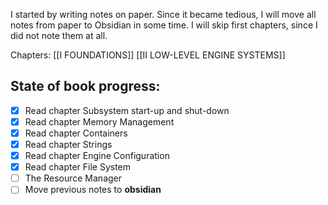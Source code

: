 I started by writing notes on paper. Since it became tedious, I will move all notes from paper to Obsidian in some time. I will skip first chapters, since I did not note them at all.

Chapters:
	[[I FOUNDATIONS]]
	[[II LOW-LEVEL ENGINE SYSTEMS]] 

## State of book progress:
- [x] Read chapter Subsystem start-up and shut-down
- [x] Read chapter Memory Management
- [x] Read chapter Containers
- [x] Read chapter Strings
- [x] Read chapter Engine Configuration
- [x] Read chapter File System
- [ ] The Resource Manager
- [ ] Move previous notes to **obsidian**

